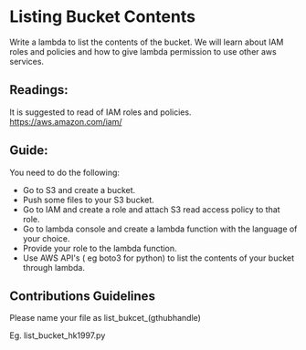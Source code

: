 # Listing Bucket Contents
Write a lambda to list the contents of the bucket.
We will learn about IAM roles and policies and how to give lambda permission to use other aws services.

## Readings:

It is suggested to read of IAM roles and policies.
https://aws.amazon.com/iam/

## Guide:
You need to do the following:
- Go to S3 and create a bucket.
- Push some files to your S3 bucket.
- Go to IAM and create a role and attach S3 read access policy to that role.
- Go to lambda console and create a lambda function with the language of your choice.
- Provide your role to the lambda function.
- Use AWS API's  ( eg boto3 for python) to list the contents of your bucket through lambda.

## Contributions Guidelines
Please name your file as list_bukcet_(gthubhandle)

Eg. list_bucket_hk1997.py
